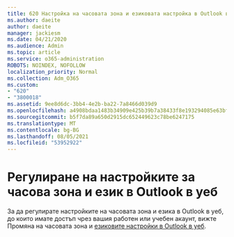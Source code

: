 ```yaml
---
title: 620 Настройка на часовата зона и езиковата настройка в Outlook в уеб
ms.author: daeite
author: daeite
manager: jackiesm
ms.date: 04/21/2020
ms.audience: Admin
ms.topic: article
ms.service: o365-administration
ROBOTS: NOINDEX, NOFOLLOW
localization_priority: Normal
ms.collection: Adm_O365
ms.custom:
- "620"
- "3800018"
ms.assetid: 9ee8d6dc-3bb4-4e2b-ba22-7a8466d039d9
ms.openlocfilehash: a4908bdaa1483b34909e425b39b7a38433f8e193294085e63bf08b267d967424
ms.sourcegitcommit: b5f7da89a650d2915dc652449623c78be6247175
ms.translationtype: MT
ms.contentlocale: bg-BG
ms.lasthandoff: 08/05/2021
ms.locfileid: "53952922"
---
```

# <a name="adjust-time-zone-and-language-settings-in-outlook-on-the-web"></a>Регулиране на настройките за часова зона и език в Outlook в уеб

За да регулирате настройките на часовата зона и езика в Outlook в уеб, до които имате достъп чрез вашия работен или учебен акаунт, вижте Промяна на часовата зона и [езиковите настройки в Outlook в уеб](https://support.office.com/article/65239869-12e7-4a9d-bca1-76b0ad7ce273d).
  